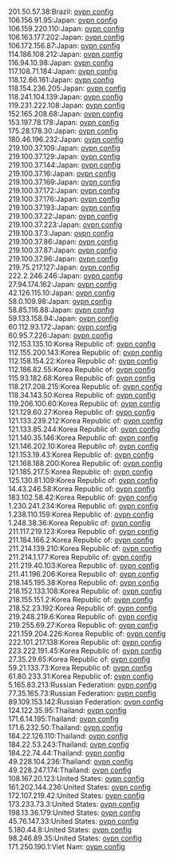 201.50.57.38:Brazil: [ovpn config](vpn/201_50_57_38.ovpn)  
106.156.91.95:Japan: [ovpn config](vpn/106_156_91_95.ovpn)  
106.159.220.110:Japan: [ovpn config](vpn/106_159_220_110.ovpn)  
106.163.177.202:Japan: [ovpn config](vpn/106_163_177_202.ovpn)  
106.172.156.87:Japan: [ovpn config](vpn/106_172_156_87.ovpn)  
114.186.108.212:Japan: [ovpn config](vpn/114_186_108_212.ovpn)  
116.94.10.98:Japan: [ovpn config](vpn/116_94_10_98.ovpn)  
117.108.71.184:Japan: [ovpn config](vpn/117_108_71_184.ovpn)  
118.12.66.161:Japan: [ovpn config](vpn/118_12_66_161.ovpn)  
118.154.236.205:Japan: [ovpn config](vpn/118_154_236_205.ovpn)  
118.241.104.139:Japan: [ovpn config](vpn/118_241_104_139.ovpn)  
119.231.222.108:Japan: [ovpn config](vpn/119_231_222_108.ovpn)  
152.165.208.68:Japan: [ovpn config](vpn/152_165_208_68.ovpn)  
153.197.78.178:Japan: [ovpn config](vpn/153_197_78_178.ovpn)  
175.28.178.30:Japan: [ovpn config](vpn/175_28_178_30.ovpn)  
180.46.196.232:Japan: [ovpn config](vpn/180_46_196_232.ovpn)  
219.100.37.109:Japan: [ovpn config](vpn/219_100_37_109.ovpn)  
219.100.37.129:Japan: [ovpn config](vpn/219_100_37_129.ovpn)  
219.100.37.144:Japan: [ovpn config](vpn/219_100_37_144.ovpn)  
219.100.37.16:Japan: [ovpn config](vpn/219_100_37_16.ovpn)  
219.100.37.169:Japan: [ovpn config](vpn/219_100_37_169.ovpn)  
219.100.37.172:Japan: [ovpn config](vpn/219_100_37_172.ovpn)  
219.100.37.176:Japan: [ovpn config](vpn/219_100_37_176.ovpn)  
219.100.37.193:Japan: [ovpn config](vpn/219_100_37_193.ovpn)  
219.100.37.22:Japan: [ovpn config](vpn/219_100_37_22.ovpn)  
219.100.37.223:Japan: [ovpn config](vpn/219_100_37_223.ovpn)  
219.100.37.3:Japan: [ovpn config](vpn/219_100_37_3.ovpn)  
219.100.37.86:Japan: [ovpn config](vpn/219_100_37_86.ovpn)  
219.100.37.87:Japan: [ovpn config](vpn/219_100_37_87.ovpn)  
219.100.37.96:Japan: [ovpn config](vpn/219_100_37_96.ovpn)  
219.75.217.127:Japan: [ovpn config](vpn/219_75_217_127.ovpn)  
222.2.246.246:Japan: [ovpn config](vpn/222_2_246_246.ovpn)  
27.94.174.162:Japan: [ovpn config](vpn/27_94_174_162.ovpn)  
42.126.115.10:Japan: [ovpn config](vpn/42_126_115_10.ovpn)  
58.0.109.98:Japan: [ovpn config](vpn/58_0_109_98.ovpn)  
58.85.116.88:Japan: [ovpn config](vpn/58_85_116_88.ovpn)  
59.133.158.94:Japan: [ovpn config](vpn/59_133_158_94.ovpn)  
60.112.93.172:Japan: [ovpn config](vpn/60_112_93_172.ovpn)  
60.95.7.226:Japan: [ovpn config](vpn/60_95_7_226.ovpn)  
112.153.135.10:Korea Republic of: [ovpn config](vpn/112_153_135_10.ovpn)  
112.155.200.143:Korea Republic of: [ovpn config](vpn/112_155_200_143.ovpn)  
112.158.154.22:Korea Republic of: [ovpn config](vpn/112_158_154_22.ovpn)  
112.186.82.55:Korea Republic of: [ovpn config](vpn/112_186_82_55.ovpn)  
115.93.182.68:Korea Republic of: [ovpn config](vpn/115_93_182_68.ovpn)  
118.217.208.215:Korea Republic of: [ovpn config](vpn/118_217_208_215.ovpn)  
118.34.143.50:Korea Republic of: [ovpn config](vpn/118_34_143_50.ovpn)  
119.206.100.60:Korea Republic of: [ovpn config](vpn/119_206_100_60.ovpn)  
121.129.60.27:Korea Republic of: [ovpn config](vpn/121_129_60_27.ovpn)  
121.133.239.212:Korea Republic of: [ovpn config](vpn/121_133_239_212.ovpn)  
121.133.85.244:Korea Republic of: [ovpn config](vpn/121_133_85_244.ovpn)  
121.140.35.146:Korea Republic of: [ovpn config](vpn/121_140_35_146.ovpn)  
121.146.202.10:Korea Republic of: [ovpn config](vpn/121_146_202_10.ovpn)  
121.153.19.43:Korea Republic of: [ovpn config](vpn/121_153_19_43.ovpn)  
121.168.188.200:Korea Republic of: [ovpn config](vpn/121_168_188_200.ovpn)  
121.185.217.5:Korea Republic of: [ovpn config](vpn/121_185_217_5.ovpn)  
125.130.81.109:Korea Republic of: [ovpn config](vpn/125_130_81_109.ovpn)  
14.43.246.58:Korea Republic of: [ovpn config](vpn/14_43_246_58.ovpn)  
183.102.58.42:Korea Republic of: [ovpn config](vpn/183_102_58_42.ovpn)  
1.230.241.234:Korea Republic of: [ovpn config](vpn/1_230_241_234.ovpn)  
1.238.110.159:Korea Republic of: [ovpn config](vpn/1_238_110_159.ovpn)  
1.248.38.36:Korea Republic of: [ovpn config](vpn/1_248_38_36.ovpn)  
211.117.219.123:Korea Republic of: [ovpn config](vpn/211_117_219_123.ovpn)  
211.184.166.2:Korea Republic of: [ovpn config](vpn/211_184_166_2.ovpn)  
211.214.139.210:Korea Republic of: [ovpn config](vpn/211_214_139_210.ovpn)  
211.214.1.177:Korea Republic of: [ovpn config](vpn/211_214_1_177.ovpn)  
211.219.40.103:Korea Republic of: [ovpn config](vpn/211_219_40_103.ovpn)  
211.41.196.206:Korea Republic of: [ovpn config](vpn/211_41_196_206.ovpn)  
218.145.195.38:Korea Republic of: [ovpn config](vpn/218_145_195_38.ovpn)  
218.152.133.108:Korea Republic of: [ovpn config](vpn/218_152_133_108.ovpn)  
218.155.151.2:Korea Republic of: [ovpn config](vpn/218_155_151_2.ovpn)  
218.52.23.192:Korea Republic of: [ovpn config](vpn/218_52_23_192.ovpn)  
219.248.219.6:Korea Republic of: [ovpn config](vpn/219_248_219_6.ovpn)  
219.255.69.27:Korea Republic of: [ovpn config](vpn/219_255_69_27.ovpn)  
221.159.204.226:Korea Republic of: [ovpn config](vpn/221_159_204_226.ovpn)  
222.101.217.138:Korea Republic of: [ovpn config](vpn/222_101_217_138.ovpn)  
223.222.191.45:Korea Republic of: [ovpn config](vpn/223_222_191_45.ovpn)  
27.35.29.65:Korea Republic of: [ovpn config](vpn/27_35_29_65.ovpn)  
59.21.133.73:Korea Republic of: [ovpn config](vpn/59_21_133_73.ovpn)  
61.80.233.31:Korea Republic of: [ovpn config](vpn/61_80_233_31.ovpn)  
5.165.83.213:Russian Federation: [ovpn config](vpn/5_165_83_213.ovpn)  
77.35.165.73:Russian Federation: [ovpn config](vpn/77_35_165_73.ovpn)  
89.109.153.142:Russian Federation: [ovpn config](vpn/89_109_153_142.ovpn)  
124.122.35.95:Thailand: [ovpn config](vpn/124_122_35_95.ovpn)  
171.6.14.195:Thailand: [ovpn config](vpn/171_6_14_195.ovpn)  
171.6.232.50:Thailand: [ovpn config](vpn/171_6_232_50.ovpn)  
184.22.126.110:Thailand: [ovpn config](vpn/184_22_126_110.ovpn)  
184.22.53.243:Thailand: [ovpn config](vpn/184_22_53_243.ovpn)  
184.22.74.44:Thailand: [ovpn config](vpn/184_22_74_44.ovpn)  
49.228.104.236:Thailand: [ovpn config](vpn/49_228_104_236.ovpn)  
49.228.247.174:Thailand: [ovpn config](vpn/49_228_247_174.ovpn)  
108.167.20.123:United States: [ovpn config](vpn/108_167_20_123.ovpn)  
161.202.144.236:United States: [ovpn config](vpn/161_202_144_236.ovpn)  
172.107.219.42:United States: [ovpn config](vpn/172_107_219_42.ovpn)  
173.233.73.3:United States: [ovpn config](vpn/173_233_73_3.ovpn)  
198.13.36.179:United States: [ovpn config](vpn/198_13_36_179.ovpn)  
45.76.147.33:United States: [ovpn config](vpn/45_76_147_33.ovpn)  
5.180.44.8:United States: [ovpn config](vpn/5_180_44_8.ovpn)  
98.246.89.35:United States: [ovpn config](vpn/98_246_89_35.ovpn)  
171.250.190.1:Viet Nam: [ovpn config](vpn/171_250_190_1.ovpn)  
